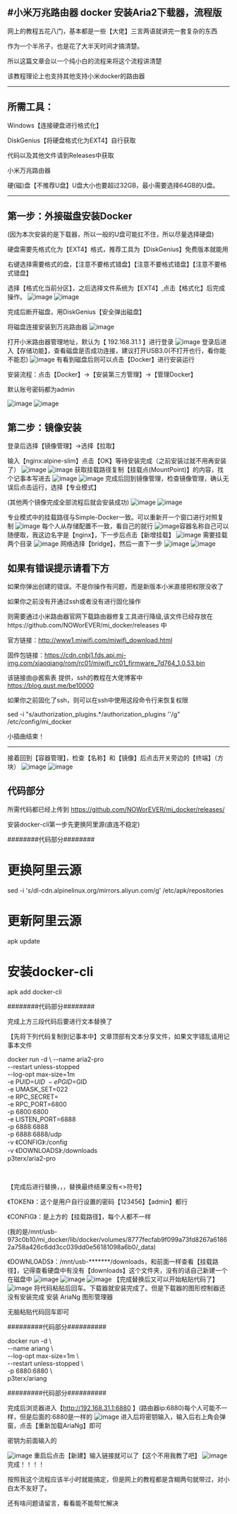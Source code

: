 #小米万兆路由器 docker 安装Aria2下载器，流程版
-------------------------------------------------------
​​网上的教程五花八门，基本都是一些【大佬】三言两语就讲完一套复杂的东西

作为一个半吊子，也是花了大半天时间才搞清楚。

所以这篇文章会以一个纯小白的流程来将这个流程讲清楚

该教程理论上也支持其他支持小米docker的路由器

-------------------------------------------------------
所需工具：
---
Windows【连接硬盘进行格式化】

DiskGenius【将硬盘格式化为EXT4】自行获取

代码以及其他文件请到Releases中获取

小米万兆路由器

硬(磁)盘【不推荐U盘】U盘大小也要超过32GB，最小需要选择64GB的U盘。

-------------------------------------------------------
第一步：外接磁盘安装Docker
---

(因为本次安装的是下载器，所以一般的U盘可能扛不住，所以尽量选择硬盘)

硬盘需要先格式化为【EXT4】格式，推荐工具为【DiskGenius】免费版本就能用

右键选择需要格式的盘，【注意不要格式错盘】【注意不要格式错盘】【注意不要格式错盘】

选择【格式化当前分区】，之后选择文件系统为【EXT4】,点击【格式化】后完成操作。
![image](https://github.com/NOWorEVER/mi_docker/assets/57054154/ece9acfe-dbbf-4e4a-8d06-d405d4179f90)
![image](https://github.com/NOWorEVER/mi_docker/assets/57054154/5f06e836-6b8c-4cee-9bcb-ea8719dde831)



完成后断开磁盘，用DiskGenius【安全弹出磁盘】

​将磁盘连接安装到万兆路由器
![image](https://github.com/NOWorEVER/mi_docker/assets/57054154/d07f9c8b-824a-4e3e-b0ab-a2688bac2b19)

打开小米路由器管理地址，默认为【 192.168.31.1 】进行登录
![image](https://github.com/NOWorEVER/mi_docker/assets/57054154/7c6abce9-3d8b-46cb-b9f2-696c291f22bf)
登录后进入【存储功能】，查看磁盘是否成功连接，建议打开USB3.0(不打开也行，看你能不能忍)
![image](https://github.com/NOWorEVER/mi_docker/assets/57054154/5fc9c833-53bd-47d1-818a-c248e9e68ba7)
有看到磁盘后则可以点击【Docker】进行安装运行

安装流程：点击【Docker】→【安装第三方管理】→【管理Docker】

默认账号密码都为admin

![image](https://github.com/NOWorEVER/mi_docker/assets/57054154/01b9cb40-e15b-43ae-a90d-38929aef7c4b)
![image](https://github.com/NOWorEVER/mi_docker/assets/57054154/d75267d5-ff11-40d5-b532-0fcc05cf80a2)

第二步：镜像安装
---
登录后选择【镜像管理】→选择【拉取】

输入【nginx:alpine-slim】点击【OK】等待安装完成（之前安装过就不用再安装了）
![image](https://github.com/NOWorEVER/mi_docker/assets/57054154/101b2a58-c9c4-4a06-88e3-9d36d88aceaa)
![image](https://github.com/NOWorEVER/mi_docker/assets/57054154/324311c2-24af-446a-aa9f-79c40af70224)
获取挂载路径
​复制【挂载点(MountPoint)】的内容，找个记事本写进去
![image](https://github.com/NOWorEVER/mi_docker/assets/57054154/11d796cd-245a-439e-9a65-b5a48a2716e7)
![image](https://github.com/NOWorEVER/mi_docker/assets/57054154/6a34bc28-723b-4b60-93f6-9541e822cdb8)
完成后回到镜像管理，检查镜像管理，确认无误后点击运行，选择【专业模式】

(其他两个镜像完成全部流程后就会安装成功)
![image](https://github.com/NOWorEVER/mi_docker/assets/57054154/ea042e6a-5ed8-4c13-a46c-7d55bf8dc625)
![image](https://github.com/NOWorEVER/mi_docker/assets/57054154/46e53f6e-79d7-49a7-9014-1659450dabc4)

专业模式中的挂载路径与Simple-Docker一致。可以重新开一个窗口进行对照复制
![image](https://github.com/NOWorEVER/mi_docker/assets/57054154/2399d1bc-bfb3-4389-8edc-58f6c19c812e)
​每个人从存储配置不一致，看自己的就行
![image](https://github.com/NOWorEVER/mi_docker/assets/57054154/8cddee38-8e08-4245-8926-e3a756ecffe2)
​容器名称自己可以随便取，我这边名字是【nginx】，下一步后点击【新增挂载】
![image](https://github.com/NOWorEVER/mi_docker/assets/57054154/2f5b61c7-68be-45f6-8cdb-8aeab5079b6d)
​需要挂载两个目录
![image](https://github.com/NOWorEVER/mi_docker/assets/57054154/87ac691c-323f-4de0-ac3b-30f4fa9426d5)
网络选择【bridge】，然后一直下一步
![image](https://github.com/NOWorEVER/mi_docker/assets/57054154/eb23bb87-5866-4871-b2af-6235932f493e)
![image](https://github.com/NOWorEVER/mi_docker/assets/57054154/6e71cdd7-9405-4ad8-8d30-6c8fbde78a47)

如果有错误提示请看下方
---
如果你弹出创建的错误。不是你操作有问题，而是新版本小米直接把权限没收了

如果你之前没有开通过ssh或者没有进行固化操作

则需要通过小米路由器官网下载路由器修复工具进行降级,该文件已经存放在https://github.com/NOWorEVER/mi_docker/releases 中

官方链接：http://www1.miwifi.com/miwifi_download.html

固件包链接：https://cdn.cnbj1.fds.api.mi-img.com/xiaoqiang/rom/rc01/miwifi_rc01_firmware_7d764_1.0.53.bin


该链接由@酱紫表 ​提供，ssh的教程在大佬博客中 https://blog.qust.me/be10000

如果你之前固化了ssh，则可以在ssh中使用这段命令行来恢复权限

sed -i "s/authorization_plugins.*/authorization_plugins ''/g" /etc/config/mi_docker

小插曲结束！

---------------------------------------
接着回到【容器管理】，检查【名称】和【镜像】后点击开关旁边的【终端】（方块）
![image](https://github.com/NOWorEVER/mi_docker/assets/57054154/243b8e72-7fbd-48ba-8b95-73cd50fa39c2)
![image](https://github.com/NOWorEVER/mi_docker/assets/57054154/785d3d6e-be55-473c-8ea6-f17c221cb8e5)

代码部分
---
所需代码都已经上传到 https://github.com/NOWorEVER/mi_docker/releases/


安装docker-cli第一步先更换阿里源(直连不稳定)

########代码部分########

# 更换阿里云源

sed -i 's/dl-cdn.alpinelinux.org/mirrors.aliyun.com/g' /etc/apk/repositories

 

# 更新阿里云源

apk update

 

# 安装docker-cli

apk add docker-cli

########代码部分########

​完成上方三段代码后要进行文本替换了

【先将下列代码复制到记事本中】文章顶部有文本分享文件，如果文字错乱请用记事本文件

 

docker run -d \ 
--name aria2-pro \
--restart unless-stopped \
--log-opt max-size=1m \
-e PUID=$UID \
-e PGID=$GID \
-e UMASK_SET=022 \
-e RPC_SECRET=<TOKEN> \
-e RPC_PORT=6800 \
-p 6800:6800 \
-e LISTEN_PORT=6888 \
-p 6888:6888 \
-p 6888:6888/udp \
-v 《CONFIG》:/config \
-v 《DOWNLOADS》:/downloads \
p3terx/aria2-pro

​

​【完成后进行替换<TOKEN>，<CONFIG>，<DOWNLOADS>，替换最终结果没有<>符号】

​《TOKEN》：这个是用户自行设置的密码【123456】【admin】都行

​《CONFIG》：是上方的【挂载路径】，每个人都不一样

​(我的是/mnt/usb-973c0b10/mi_docker/lib/docker/volumes/8777fecfab9f099a73fd8267a61862a758a426c6dd3cc039dd0e56181098a6b0/_data)

《DOWNLOADS》：/mnt/usb-*******/downloads，和前面一样查看【挂载路径】，记得查看硬盘中有没有【downloads】这个文件夹，没有的话自己新建一个在磁盘中
![image](https://github.com/NOWorEVER/mi_docker/assets/57054154/6e59e3e7-3ab8-4dda-b266-f187e4090307)
![image](https://github.com/NOWorEVER/mi_docker/assets/57054154/ee3dea97-bf1a-4742-a9e5-816929b9c2c1)
![image](https://github.com/NOWorEVER/mi_docker/assets/57054154/27ca8556-df1d-4131-902d-5047966e4a29)
【完成替换后又可以开始粘贴代码了】
![image](https://github.com/NOWorEVER/mi_docker/assets/57054154/0d4dcf4b-3663-4593-aa3b-304b0e0c4dd1)
将代码粘贴后回车。下载器就安装完成了。但是下载器的图形控制器还没有安装完成
安装 AriaNg 图形管理器

​无脑粘贴代码回车即可

#########代码部分##########

docker run -d \     
--name ariang \     
--log-opt max-size=1m \     
--restart unless-stopped \     
-p 6880:6880 \     
p3terx/ariang

#########代码部分##########

 

完成后浏览器进入【http://192.168.31.1:6880 】(路由器ip:6880)每个人可能不一样，但是后面的:6880是一样的
​![image](https://github.com/NOWorEVER/mi_docker/assets/57054154/e10ff109-1957-44fd-aae9-2fc74c14b12f)
进入后将密钥输入，输入后右上角会弹窗，点击【重新加载AriaNg】即可

密钥为前面输入的​<TOKEN>

![image](https://github.com/NOWorEVER/mi_docker/assets/57054154/4b3f51b4-ccf4-4127-b8fe-033342b46044)
重启后点击【新建】输入链接就可以了【这个不用我教了吧】
![image](https://github.com/NOWorEVER/mi_docker/assets/57054154/9e7d7032-d652-443b-b4e3-dd3c735a6822)
完成！！！！

​按照我这个流程应该半小时就能搞定，但是网上的教程都是含糊两句就带过，对小白太不友好了。

​还有啥问题请留言，看看能不能帮忙解决


